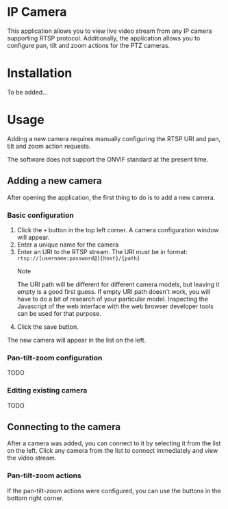 # IP Camera

This application allows you to view live video stream from any IP camera supporting RTSP protocol.
Additionally, the application allows you to configure pan, tilt and zoom actions for the PTZ cameras.

# Installation

To be added...

# Usage

Adding a new camera requires manually configuring the RTSP URI and pan, tilt and zoom action requests.

The software does not support the ONVIF standard at the present time.

## Adding a new camera

After opening the application, the first thing to do is to add a new camera.

### Basic configuration

1. Click the `+` button in the top left corner.
   A camera configuration window will appear.
2. Enter a unique name for the camera
3. Enter an URI to the RTSP stream.
   The URI must be in format: `rtsp://[username:password@]{host}/{path}`
   > [!NOTE]
   > The URI path will be different for different camera models, but leaving it empty is a good first guess.
   > If empty URI path doesn't work, you will have to do a bit of research of your particular model.
   > Inspecting the Javascript of the web interface with the web browser developer tools can be used for that purpose.
4. Click the save button.

The new camera will appear in the list on the left.

### Pan-tilt-zoom configuration

TODO

### Editing existing camera

TODO

## Connecting to the camera

After a camera was added, you can connect to it by selecting it from the list on the left.
Click any camera from the list to connect immediately and view the video stream.

### Pan-tilt-zoom actions

If the pan-tilt-zoom actions were configured, you can use the buttons in the bottom right corner.
